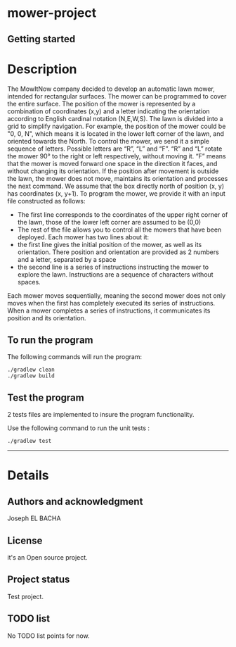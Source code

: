 # mower-project


## Getting started

# Description

The MowItNow company decided to develop an automatic lawn mower, intended for
rectangular surfaces.
The mower can be programmed to cover the entire surface.
The position of the mower is represented by a combination of coordinates (x,y) and a
letter indicating the orientation according to English cardinal notation (N,E,W,S). The lawn is
divided into a grid to simplify navigation.
For example, the position of the mower could be "0, 0, N", which means it is located
in the lower left corner of the lawn, and oriented towards the North.
To control the mower, we send it a simple sequence of letters. Possible letters
are “R”, “L” and “F”. “R” and “L” rotate the mower 90° to the right or left
respectively, without moving it. “F” means that the mower is moved forward one space in the
direction it faces, and without changing its orientation.
If the position after movement is outside the lawn, the mower does not move,
maintains its orientation and processes the next command.
We assume that the box directly north of position (x, y) has coordinates (x,
y+1).
To program the mower, we provide it with an input file constructed as follows:

- The first line corresponds to the coordinates of the upper right corner of the lawn, those
of the lower left corner are assumed to be (0,0)
- The rest of the file allows you to control all the mowers that have been deployed. Each
mower has two lines about it:
- the first line gives the initial position of the mower, as well as its orientation. There
position and orientation are provided as 2 numbers and a letter, separated
by a space
- the second line is a series of instructions instructing the mower to explore the
lawn. Instructions are a sequence of characters without spaces.

Each mower moves sequentially, meaning the second mower does not
only moves when the first has completely executed its series of instructions.
When a mower completes a series of instructions, it communicates its position and its
orientation.

## To run the program

The following commands will run the program:
```
./gradlew clean
./gradlew build
```

## Test the program

2 tests files are implemented to insure the program functionality.

Use the following command to run the unit tests :

```
./gradlew test
```
***

# Details
## Authors and acknowledgment
Joseph EL BACHA 

## License
it's an Open source project.

## Project status
Test project.

## TODO list
No TODO list points for now.